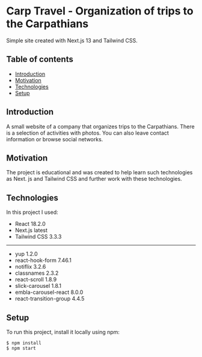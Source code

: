 # Carp Travel - Organization of trips to the Carpathians
Simple site created with Next.js 13 and Tailwind CSS.


## Table of contents
* [Introduction](#introduction)
* [Motivation](#motivation)
* [Technologies](#technologies)
* [Setup](#setup)



## Introduction 

A small website of a company that organizes trips to the Carpathians. There is a selection of activities with photos. You can also leave contact information or browse social networks.



## Motivation

The project is educational and was created to help learn such technologies as Next. js and Tailwind CSS and further work with these technologies.



## Technologies

In this project I used:

* React 18.2.0
* Next.js latest
* Tailwind CSS 3.3.3
-----------
* yup 1.2.0
* react-hook-form 7.46.1
* notiflix 3.2.6
* classnames 2.3.2
* react-scroll 1.8.9
* slick-carousel 1.8.1
* embla-carousel-react 8.0.0
* react-transition-group 4.4.5



## Setup
To run this project, install it locally using npm:

```
$ npm install
$ npm start
